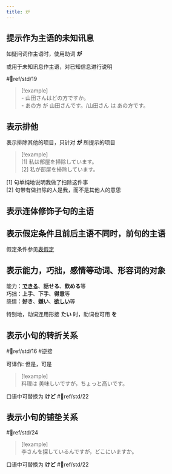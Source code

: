 ```yaml
---
title: が  
---
```

## 提示作为主语的未知讯息  

如疑问词作主语时，使用助词 **が**  

或用于未知讯息作主语，对已知信息进行说明  

 #📖ref/std/19  

> [!example]  
> \- 山田さんはどの方ですか。  
> \- あの方 が 山田さんです。/山田さん は あの方です。  

## 表示排他  

表示排除其他的项目，只针对 **が** 所提示的项目  

> [!example]  
> [1] 私は部屋を掃除しています。  
> [2] 私が部屋を掃除しています。  

[1] 句单纯地说明我做了扫除这件事  
[2] 句带有做扫除的人是我，而不是其他人的意思  

## 表示连体修饰子句的主语  

## 表示假定条件且前后主语不同时，前句的主语  

假定条件参见[表假定](../../9.sentence_pattern/by_meaning/表假定.md)  

## 表示能力，巧拙，感情等动词、形容词的对象  

能力：[**できる**](../../9.sentence_pattern/できる.md)、**話せる**、**飲める**等  
巧拙：**上手**、**下手**、**得意**等  
感情：**好き**、**嫌い**、[**欲しい**](../../9.sentence_pattern/by_meaning/表愿望.md#欲しい)等  

特别地，动词连用形接 **たい** 时，助词也可用 **を**  

## 表示小句的转折关系  

 #📖ref/std/16 #逆接  

可译作: 但是，可是  

> [!example]  
> 料理は 美味しいですが，ちょっと高いです。  

口语中可替换为 **けど** #📖ref/std/22  

## 表示小句的铺垫关系  

 #📖ref/std/24  

> [!example]  
> 李さんを探しているんですが，どこにいますか。  

口语中可替换为 **けど** #📖ref/std/22  

